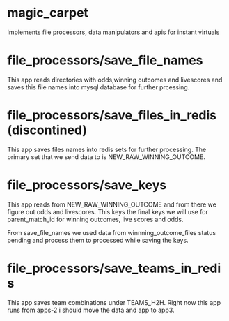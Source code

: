 # magic_carpet
Implements file processors, data manipulators and apis for instant virtuals

# file_processors/save_file_names
This app reads directories with odds,winning outcomes and livescores and saves this file names into mysql database for further prcessing.

# file_processors/save_files_in_redis (discontined)
This app saves files names into redis sets for further processing. The primary set that we send data to is NEW_RAW_WINNING_OUTCOME.

# file_processors/save_keys
This app reads from NEW_RAW_WINNING_OUTCOME and from there we figure out odds and livescores. This keys the final keys we will use for parent_match_id for winning outcomes, live scores and odds.

From save_file_names we used data from winnning_outcome_files status pending and process them to processed while saving the keys.

# file_processors/save_teams_in_redis
This app saves team combinations under TEAMS_H2H. Right now this app runs from apps-2 i should move the data and app to app3.